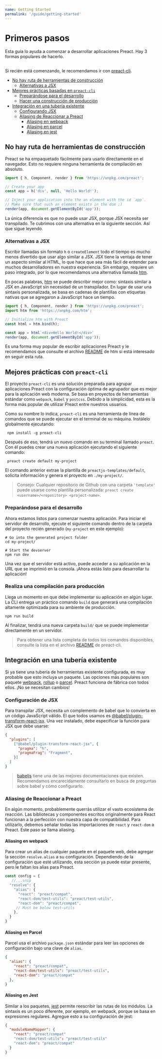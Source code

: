 ```yaml
---
name: Getting Started
permalink: '/guide/getting-started'
---
```


# Primeros pasos

Esta guía lo ayuda a comenzar a desarrollar aplicaciones Preact. Hay 3 formas populares de hacerlo.

##

Si recién está comenzando, le recomendamos ir con [preact-cli](#best-practices-powered-with-preact-cli).


+ [No hay ruta de herramientas de construcción](#no-build-tools-route)
	+ [Alternativas a JSX](#alternatives-to-jsx)
+ [Mejores prácticas basadas en `preact-cli`](#best-practices-powered-with-preact-cli)
	+ [Preparándose para el desarrollo](#getting-ready-for-development)
	+ [Hacer una construcción de producción](#making-a-production-build)
+ [Integración en una tubería existente](#integrating-into-an-existing-pipeline)
	+ [Configurando JSX](#setting-up-jsx)
	+ [Aliasing de Reaccionar a Preact](#aliasing-react-to-preact)
		+ [Aliasing en webpack](#aliasing-in-webpack)
		+ [Aliasing en parcel](#aliasing-in-parcel)
		+ [Aliasing en jest](#aliasing-in-jest)



## No hay ruta de herramientas de construcción

Preact se ha empaquetado fácilmente para usarlo directamente en el navegador. Esto no requiere ninguna herramienta de compilación en absoluto.


```js
import { h, Component, render } from 'https://unpkg.com/preact';

// Create your app
const app = h('div', null, 'Hello World!');

// Inject your application into the an element with the id `app`.
// Make sure that such an element exists in the dom ;)
render(app, document.getElementById('app'));
```

La única diferencia es que no puede usar JSX, porque JSX necesita ser transpilado. Te cubrimos con una alternativa en la siguiente sección. Así que sigue leyendo.


### Alternativas a JSX 

Escribir llamadas sin formato `h` o `createElement` todo el tiempo es mucho menos divertido que usar algo similar a JSX. JSX tiene la ventaja de tener un aspecto similar al HTML, lo que hace que sea más fácil de entender para muchos desarrolladores en nuestra experiencia. Sin embargo, requiere un paso integrado, por lo que recomendamos una alternativa llamada [htm](https://github.com/developit/htm). 

En pocas palabras, [htm](https://github.com/developit/htm) se puede describir mejor como: sintaxis similar a JSX en JavaScript sin necesidad de un transpilador. En lugar de usar una sintaxis personalizada, se basa en cadenas de plantillas con etiquetas nativas que se agregaron a JavaScript hace un tiempo.

```js
import { h, Component, render } from 'https://unpkg.com/preact';
import htm from 'https://unpkg.com/htm';

// Initialize htm with Preact
const html = htm.bind(h);

const app = html`<div>Hello World!</div>`
render(app, document.getElementById('app'));
```
Es una forma muy popular de escribir aplicaciones Preact y le recomendamos que consulte el archivo [README](https://github.com/developit/htm) de htm si está interesado en seguir esta ruta.


## Mejores prácticas con `preact-cli`

El proyecto `preact-cli` es una solución preparada para agrupar aplicaciones Preact con la configuración óptima de agrupador que es mejor para la aplicación web moderna. Se basa en proyectos de herramientas estándar como `webpack`, `babel` y `postcss`. Debido a la simplicidad, esta es la forma más popular de utilizar Preact entre nuestros usuarios.

Como su nombre lo indica, `preact-cli` es una herramienta de línea de comandos que se puede ejecutar en el terminal de su máquina. Instálelo globalmente ejecutando:

```node 
 npm install -g preact-cli
```

Después de eso, tendrá un nuevo comando en su terminal llamado `preact`. Con él puedes crear una nueva aplicación ejecutando el siguiente comando:

```node 
 preact create default my-project
```

El comando anterior extrae la plantilla de `preactjs-templates/default`, solicita información y genera el proyecto en `./my-project/`.

> Consejo: Cualquier repositorio de Github con una carpeta `'template'` puede usarse como plantilla personalizada: 
`preact create <username>/<repository> <project-name>`.



### Preparándose para el desarrollo

Ahora estamos listos para comenzar nuestra aplicación. Para iniciar el servidor de desarrollo, ejecute el siguiente comando dentro de la carpeta del proyecto recién generado (`my-project` en este ejemplo):

```node 
# Go into the generated project folder
cd my-project/

# Start the devserver
npm run dev
```

Una vez que el servidor está activo, puede acceder a su aplicación en la URL que se imprimió en la consola. ¡Ahora estás listo para desarrollar tu aplicación!


### Realiza una compilación para producción 

Llega un momento en que debe implementar su aplicación en algún lugar. La CLI entrega un práctico comando `build` que generará una compilación altamente optimizada para su ambiente de producción.

```node 
npm run build
```

Al finalizar, tendrá una nueva carpeta `build/` que se puede implementar directamente en un servidor.

> Para obtener una lista completa de todos los comandos disponibles, consulte la lista en el archivo [README](https://github.com/preactjs/preact-cli#cli-options) de preact-cli.


## Integración en una tubería existente

Si ya tiene una tubería de herramientas existente configurada, es muy probable que esto incluya un paquete. Las opciones más populares son paquete [webpack](https://webpack.js.org/), [rollup](https://rollupjs.org/) o [parcel](https://parceljs.org/). Preact funciona de fábrica con todos ellos. ¡No se necesitan cambios!



### Configuración de JSX 

Para transpilar JSX, necesita un complemento de babel que lo convierta en un código JavaScript válido. 
El que todos usamos es [@babel/plugin-transform-react-jsx](https://webpack.js.org/). Una vez instalado, debe especificar la función para JSX que debe usarse:


```json
{
  "plugins": [
    ["@babel/plugin-transform-react-jsx", {
      "pragma": "h",
      "pragmaFrag": "Fragment",
    }]
  ]
}
```


> [babeljs](https://babeljs.io/) tiene una de las mejores documentaciones que existen. Recomendamos encarecidamente consultarlo en busca de preguntas sobre babel y cómo configurarlo.


### Aliasing de Reaccionar a Preact

En algún momento, probablemente querrás utilizar el vasto ecosistema de reacción. Las bibliotecas y componentes escritos originalmente para React funcionan a la perfección con nuestra capa de compatibilidad. Para utilizarlo, debemos señalar todas las importaciones de `react` y `react-dom` a Preact. Este paso se llama aliasing.


#### Aliasing en webpack

Para crear un alias de cualquier paquete en el paquete web, debe agregar la sección `resolve.alias` a su configuración. Dependiendo de la configuración que esté utilizando, esta sección ya puede estar presente, pero le faltan los alias para Preact.

```js
const config = { 
   //...snip
  "resolve": { 
    "alias": { 
      "react": "preact/compat",
      "react-dom/test-utils": "preact/test-utils",
      "react-dom": "preact/compat",
     // Must be below test-utils
    },
  }
}
```
#### Aliasing en Parcel

Parcel usa el archivo `package.json` estándar para leer las opciones de configuración bajo una clave de `alias`.

```json
{
  "alias": {
    "react": "preact/compat",
    "react-dom/test-utils": "preact/test-utils",
    "react-dom": "preact/compat"
  },
}
```

#### Aliasing en Jest

Similar a los paquetes, [jest](https://jestjs.io/) permite reescribir las rutas de los módulos. La sintaxis es un poco diferente, por ejemplo, en webpack, porque se basa en expresiones regulares. Agregue esto a su configuración de jest:

```json
{
  "moduleNameMapper": {
    "react": "preact/compat"
    "react-dom/test-utils": "preact/test-utils"
    "react-dom": "preact/compat"
  }
}
```

